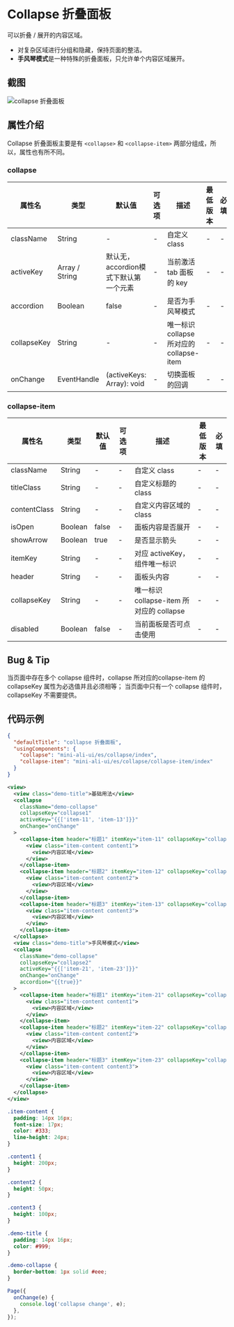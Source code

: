 # Collapse 折叠面板

可以折叠 / 展开的内容区域。
* 对复杂区域进行分组和隐藏，保持页面的整洁。
* **手风琴模式**是一种特殊的折叠面板，只允许单个内容区域展开。


## 截图
![collapse 折叠面板](https://gw.alipayobjects.com/mdn/rms_ce4c6f/afts/img/A*cPXdQZmoXfIAAAAAAAAAAABkARQnAQ)

## 属性介绍
Collapse 折叠面板主要是有 `<collapse>` 和 `<collapse-item>` 两部分组成，所以，属性也有所不同。

### collapse
| 属性名 | 类型 | 默认值 | 可选项 | 描述 | 最低版本 | 必填 |
| ---- | ---- | ---- | ---- | ---- | ---- | ---- |
| className | String | - | - | 自定义 class | - | - |
| activeKey | Array / String | 默认无，accordion模式下默认第一个元素 | - | 当前激活 tab 面板的 key | - | - |
| accordion | Boolean | false | - | 是否为手风琴模式 | - | - |
| collapseKey | String | - | - | 唯一标识 collapse 所对应的 collapse-item | - | - |
| onChange | EventHandle | (activeKeys: Array): void | - | 切换面板的回调 | - | - |

### collapse-item
| 属性名 | 类型 | 默认值 | 可选项 | 描述 | 最低版本 | 必填 |
| ---- | ---- | ---- | ---- | ---- | ---- | ---- |
| className | String | - | - | 自定义 class | - | - |
| titleClass | String | - | - | 自定义标题的 class | - | - |
| contentClass | String | - | - | 自定义内容区域的 class | - | - |
| isOpen | Boolean | false | - | 面板内容是否展开 | - | - |
| showArrow | Boolean | true | - | 是否显示箭头 | - | - |
| itemKey | String | - | - | 对应 activeKey，组件唯一标识 | - | - |
| header | String | - | - | 面板头内容 | - | - |
| collapseKey | String | - | - | 唯一标识 collapse-item 所对应的 collapse | - | - |
| disabled | Boolean | false | - | 当前面板是否可点击使用 | - | - |

## Bug & Tip

当页面中存在多个 collapse 组件时，collapse 所对应的collapse-item 的 collapseKey 属性为必选值并且必须相等；
当页面中只有一个 collapse 组件时，collapseKey 不需要提供。

## 代码示例

```json
{
  "defaultTitle": "collapse 折叠面板",
  "usingComponents": {
    "collapse": "mini-ali-ui/es/collapse/index",
    "collapse-item": "mini-ali-ui/es/collapse/collapse-item/index"
  }
}
```

```xml
<view>
  <view class="demo-title">基础用法</view>
  <collapse
    className="demo-collapse"
    collapseKey="collapse1"
    activeKey="{{['item-11', 'item-13']}}"
    onChange="onChange"
  >
    <collapse-item header="标题1" itemKey="item-11" collapseKey="collapse1">
      <view class="item-content content1">
        <view>内容区域</view>
      </view>
    </collapse-item>
    <collapse-item header="标题2" itemKey="item-12" collapseKey="collapse1">
      <view class="item-content content2">
        <view>内容区域</view>
      </view>
    </collapse-item>
    <collapse-item header="标题3" itemKey="item-13" collapseKey="collapse1">
      <view class="item-content content3">
        <view>内容区域</view>
      </view>
    </collapse-item>
  </collapse>
  <view class="demo-title">手风琴模式</view>
  <collapse
    className="demo-collapse"
    collapseKey="collapse2"
    activeKey="{{['item-21', 'item-23']}}"
    onChange="onChange"
    accordion="{{true}}"
  >
    <collapse-item header="标题1" itemKey="item-21" collapseKey="collapse2">
      <view class="item-content content1">
        <view>内容区域</view>
      </view>
    </collapse-item>
    <collapse-item header="标题2" itemKey="item-22" collapseKey="collapse2">
      <view class="item-content content2">
        <view>内容区域</view>
      </view>
    </collapse-item>
    <collapse-item header="标题3" itemKey="item-23" collapseKey="collapse2">
      <view class="item-content content3">
        <view>内容区域</view>
      </view>
    </collapse-item>
  </collapse>  
</view>
```

```css
.item-content {
  padding: 14px 16px;
  font-size: 17px;
  color: #333;
  line-height: 24px;
}

.content1 {
  height: 200px;
}

.content2 {
  height: 50px;
}

.content3 {
  height: 100px;
}

.demo-title {
  padding: 14px 16px;
  color: #999;
}

.demo-collapse {
  border-bottom: 1px solid #eee;
}
```

```javascript
Page({
  onChange(e) {
    console.log('collapse change', e);
  },
});
```
